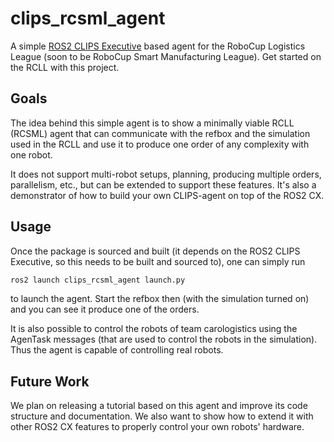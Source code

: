 # clips_rcsml_agent
A simple [ROS2 CLIPS Executive](https://github.com/carologistics/clips_executive/) based agent for the RoboCup Logistics League (soon to be RoboCup Smart Manufacturing League).
Get started on the RCLL with this project.


## Goals
The idea behind this simple agent is to show a minimally viable RCLL (RCSML) agent that can communicate with the refbox
and the simulation used in the RCLL and use it to produce one order of any complexity with one robot.

It does not support multi-robot setups, planning, producing multiple orders, parallelism, etc., but can be extended to
support these features. It's also a demonstrator of how to build your own CLIPS-agent on top of the ROS2 CX.

## Usage
Once the package is sourced and built (it depends on the ROS2 CLIPS Executive, so this needs to be built and sourced to),
one can simply run

```python
ros2 launch clips_rcsml_agent launch.py
```

to launch the agent. Start the refbox then (with the simulation turned on) and you can see it produce one of the orders.

It is also possible to control the robots of team carologistics using the AgenTask messages (that are used to control the
robots in the simulation). Thus the agent is capable of controlling real robots.

## Future Work
We plan on releasing a tutorial based on this agent and improve its code structure and documentation. We also want to show
how to extend it with other ROS2 CX features to properly control your own robots' hardware.

